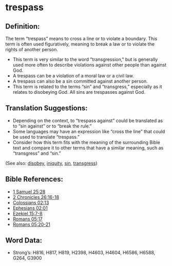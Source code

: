# trespass

## Definition:

The term “trespass” means to cross a line or to violate a boundary. This term is often used figuratively, meaning to break a law or to violate the rights of another person.

* This term is very similar to the word "transgression," but is generally used more often to describe violations against other people than against God.
* A trespass can be a violation of a moral law or a civil law.
* A trespass can also be a sin committed against another person.
* This term is related to the terms “sin” and “transgress,” especially as it relates to disobeying God. All sins are trespasses against God.

## Translation Suggestions:

* Depending on the context, to “trespass against” could be translated as to “sin against” or to “break the rule.”
* Some languages may have an expression like “cross the line” that could be used to translate “trespass.”
* Consider how this term fits with the meaning of the surrounding Bible text and compare it to other terms that have a similar meaning, such as “transgress” and “sin.”

(See also: [disobey](../other/disobey.md), [iniquity](../kt/iniquity.md), [sin](../kt/sin.md), [transgress](../kt/transgression.md))

## Bible References:

* [1 Samuel 25:28](rc://en/tn/help/1sa/25/28)
* [2 Chronicles 26:16-18](rc://en/tn/help/2ch/26/16)
* [Colossians 02:13](rc://en/tn/help/col/02/13)
* [Ephesians 02:01](rc://en/tn/help/eph/02/01)
* [Ezekiel 15:7-8](rc://en/tn/help/ezk/15/07)
* [Romans 05:17](rc://en/tn/help/rom/05/17)
* [Romans 05:20-21](rc://en/tn/help/rom/05/20)


## Word Data:

* Strong’s: H816, H817, H819, H2398, H4603, H4604, H6586, H6588, G264, G3900
